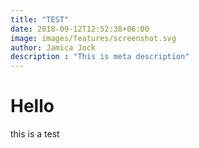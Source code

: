 ```yaml
---
title: "TEST"
date: 2018-09-12T12:52:38+06:00
image: images/features/screenshot.svg
author: Jamica Jock
description : "This is meta description"
---
```


# Hello
this is a test